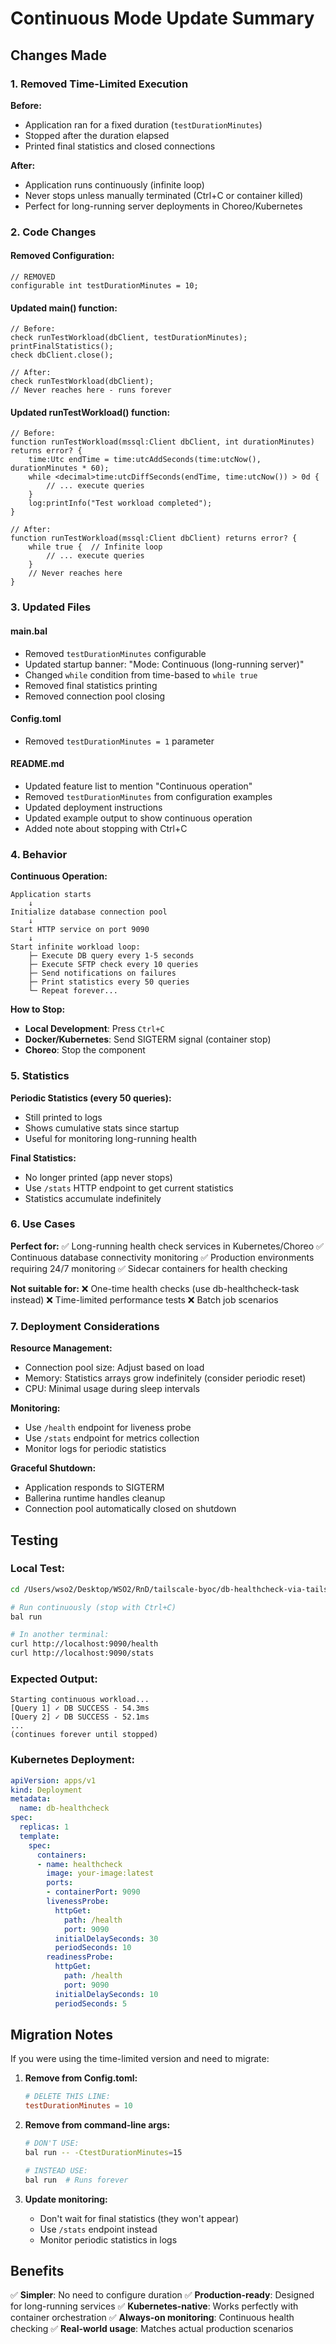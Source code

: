 # Continuous Mode Update Summary

## Changes Made

### 1. Removed Time-Limited Execution
**Before:**
- Application ran for a fixed duration (`testDurationMinutes`)
- Stopped after the duration elapsed
- Printed final statistics and closed connections

**After:**
- Application runs continuously (infinite loop)
- Never stops unless manually terminated (Ctrl+C or container killed)
- Perfect for long-running server deployments in Choreo/Kubernetes

### 2. Code Changes

#### Removed Configuration:
```ballerina
// REMOVED
configurable int testDurationMinutes = 10;
```

#### Updated main() function:
```ballerina
// Before:
check runTestWorkload(dbClient, testDurationMinutes);
printFinalStatistics();
check dbClient.close();

// After:
check runTestWorkload(dbClient);
// Never reaches here - runs forever
```

#### Updated runTestWorkload() function:
```ballerina
// Before:
function runTestWorkload(mssql:Client dbClient, int durationMinutes) returns error? {
    time:Utc endTime = time:utcAddSeconds(time:utcNow(), durationMinutes * 60);
    while <decimal>time:utcDiffSeconds(endTime, time:utcNow()) > 0d {
        // ... execute queries
    }
    log:printInfo("Test workload completed");
}

// After:
function runTestWorkload(mssql:Client dbClient) returns error? {
    while true {  // Infinite loop
        // ... execute queries
    }
    // Never reaches here
}
```

### 3. Updated Files

#### main.bal
- Removed `testDurationMinutes` configurable
- Updated startup banner: "Mode: Continuous (long-running server)"
- Changed `while` condition from time-based to `while true`
- Removed final statistics printing
- Removed connection pool closing

#### Config.toml
- Removed `testDurationMinutes = 1` parameter

#### README.md
- Updated feature list to mention "Continuous operation"
- Removed `testDurationMinutes` from configuration examples
- Updated deployment instructions
- Updated example output to show continuous operation
- Added note about stopping with Ctrl+C

### 4. Behavior

**Continuous Operation:**
```
Application starts
    ↓
Initialize database connection pool
    ↓
Start HTTP service on port 9090
    ↓
Start infinite workload loop:
    ├─ Execute DB query every 1-5 seconds
    ├─ Execute SFTP check every 10 queries
    ├─ Send notifications on failures
    ├─ Print statistics every 50 queries
    └─ Repeat forever...
```

**How to Stop:**
- **Local Development**: Press `Ctrl+C`
- **Docker/Kubernetes**: Send SIGTERM signal (container stop)
- **Choreo**: Stop the component

### 5. Statistics

**Periodic Statistics (every 50 queries):**
- Still printed to logs
- Shows cumulative stats since startup
- Useful for monitoring long-running health

**Final Statistics:**
- No longer printed (app never stops)
- Use `/stats` HTTP endpoint to get current statistics
- Statistics accumulate indefinitely

### 6. Use Cases

**Perfect for:**
✅ Long-running health check services in Kubernetes/Choreo
✅ Continuous database connectivity monitoring
✅ Production environments requiring 24/7 monitoring
✅ Sidecar containers for health checking

**Not suitable for:**
❌ One-time health checks (use db-healthcheck-task instead)
❌ Time-limited performance tests
❌ Batch job scenarios

### 7. Deployment Considerations

**Resource Management:**
- Connection pool size: Adjust based on load
- Memory: Statistics arrays grow indefinitely (consider periodic reset)
- CPU: Minimal usage during sleep intervals

**Monitoring:**
- Use `/health` endpoint for liveness probe
- Use `/stats` endpoint for metrics collection
- Monitor logs for periodic statistics

**Graceful Shutdown:**
- Application responds to SIGTERM
- Ballerina runtime handles cleanup
- Connection pool automatically closed on shutdown

## Testing

### Local Test:
```bash
cd /Users/wso2/Desktop/WSO2/RnD/tailscale-byoc/db-healthcheck-via-tailscale

# Run continuously (stop with Ctrl+C)
bal run

# In another terminal:
curl http://localhost:9090/health
curl http://localhost:9090/stats
```

### Expected Output:
```
Starting continuous workload...
[Query 1] ✓ DB SUCCESS - 54.3ms
[Query 2] ✓ DB SUCCESS - 52.1ms
...
(continues forever until stopped)
```

### Kubernetes Deployment:
```yaml
apiVersion: apps/v1
kind: Deployment
metadata:
  name: db-healthcheck
spec:
  replicas: 1
  template:
    spec:
      containers:
      - name: healthcheck
        image: your-image:latest
        ports:
        - containerPort: 9090
        livenessProbe:
          httpGet:
            path: /health
            port: 9090
          initialDelaySeconds: 30
          periodSeconds: 10
        readinessProbe:
          httpGet:
            path: /health
            port: 9090
          initialDelaySeconds: 10
          periodSeconds: 5
```

## Migration Notes

If you were using the time-limited version and need to migrate:

1. **Remove from Config.toml:**
   ```toml
   # DELETE THIS LINE:
   testDurationMinutes = 10
   ```

2. **Remove from command-line args:**
   ```bash
   # DON'T USE:
   bal run -- -CtestDurationMinutes=15
   
   # INSTEAD USE:
   bal run  # Runs forever
   ```

3. **Update monitoring:**
   - Don't wait for final statistics (they won't appear)
   - Use `/stats` endpoint instead
   - Monitor periodic statistics in logs

## Benefits

✅ **Simpler**: No need to configure duration
✅ **Production-ready**: Designed for long-running services
✅ **Kubernetes-native**: Works perfectly with container orchestration
✅ **Always-on monitoring**: Continuous health checking
✅ **Real-world usage**: Matches actual production scenarios
